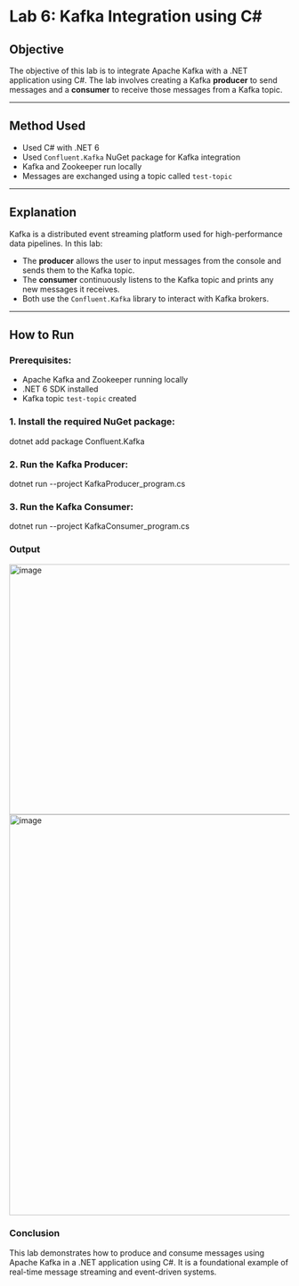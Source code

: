 # Lab 6: Kafka Integration using C#

## Objective

The objective of this lab is to integrate Apache Kafka with a .NET application using C#. The lab involves creating a Kafka **producer** to send messages and a **consumer** to receive those messages from a Kafka topic.

---

## Method Used

- Used C# with .NET 6
- Used `Confluent.Kafka` NuGet package for Kafka integration
- Kafka and Zookeeper run locally
- Messages are exchanged using a topic called `test-topic`

---

## Explanation

Kafka is a distributed event streaming platform used for high-performance data pipelines. In this lab:

- The **producer** allows the user to input messages from the console and sends them to the Kafka topic.
- The **consumer** continuously listens to the Kafka topic and prints any new messages it receives.
- Both use the `Confluent.Kafka` library to interact with Kafka brokers.

---

## How to Run

### Prerequisites:
- Apache Kafka and Zookeeper running locally
- .NET 6 SDK installed
- Kafka topic `test-topic` created

### 1. Install the required NuGet package:

dotnet add package Confluent.Kafka

### 2. Run the Kafka Producer:

dotnet run --project KafkaProducer_program.cs

### 3. Run the Kafka Consumer:

dotnet run --project KafkaConsumer_program.cs

### Output
<img width="800" height="449" alt="image" src="https://github.com/user-attachments/assets/7fb2cf2b-6cdf-487b-8d64-5a9ec3cd1ba4" />
<img width="1280" height="719" alt="image" src="https://github.com/user-attachments/assets/7fd915a0-c4d4-4d8b-b543-1e07a0e69aa3" />

### Conclusion
This lab demonstrates how to produce and consume messages using Apache Kafka in a .NET application using C#. It is a foundational example of real-time message streaming and event-driven systems.

